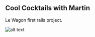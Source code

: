 ## Cool Cocktails with Martin

Le Wagon first rails project.


![alt text](https://github.com/Marremurten/Cool-Cocktails/blob/master/app/assets/image/printscr.png)
